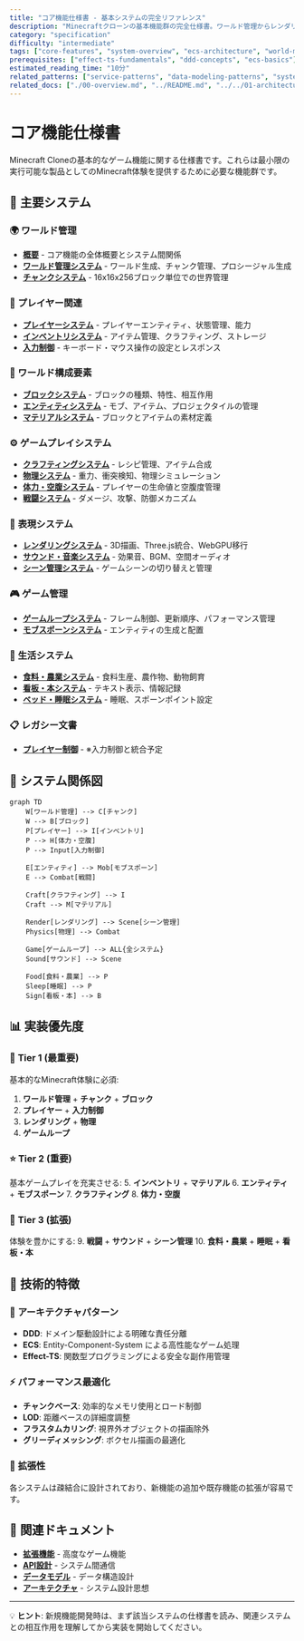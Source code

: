 ```yaml
---
title: "コア機能仕様書 - 基本システムの完全リファレンス"
description: "Minecraftクローンの基本機能群の完全仕様書。ワールド管理からレンダリングまでのシステム設計。"
category: "specification"
difficulty: "intermediate"
tags: ["core-features", "system-overview", "ecs-architecture", "world-management", "player-system"]
prerequisites: ["effect-ts-fundamentals", "ddd-concepts", "ecs-basics"]
estimated_reading_time: "10分"
related_patterns: ["service-patterns", "data-modeling-patterns", "system-integration-patterns"]
related_docs: ["./00-overview.md", "../README.md", "../../01-architecture/05-ecs-integration.md"]
---
```


# コア機能仕様書

Minecraft Cloneの基本的なゲーム機能に関する仕様書です。これらは最小限の実行可能な製品としてのMinecraft体験を提供するために必要な機能群です。

## 🌟 主要システム

### 🌍 **ワールド管理**
- **[概要](00-overview.md)** - コア機能の全体概要とシステム間関係
- **[ワールド管理システム](01-world-management-system.md)** - ワールド生成、チャンク管理、プロシージャル生成
- **[チャンクシステム](07-chunk-system.md)** - 16x16x256ブロック単位での世界管理

### 👤 **プレイヤー関連**
- **[プレイヤーシステム](02-player-system.md)** - プレイヤーエンティティ、状態管理、能力
- **[インベントリシステム](01-inventory-system.md)** - アイテム管理、クラフティング、ストレージ
- **[入力制御](18-input-controls.md)** - キーボード・マウス操作の設定とレスポンス

### 🧱 **ワールド構成要素**
- **[ブロックシステム](03-block-system.md)** - ブロックの種類、特性、相互作用
- **[エンティティシステム](04-entity-system.md)** - モブ、アイテム、プロジェクタイルの管理
- **[マテリアルシステム](10-material-system.md)** - ブロックとアイテムの素材定義

### ⚙️ **ゲームプレイシステム**
- **[クラフティングシステム](02-crafting-system.md)** - レシピ管理、アイテム合成
- **[物理システム](06-physics-system.md)** - 重力、衝突検知、物理シミュレーション
- **[体力・空腹システム](12-health-hunger-system.md)** - プレイヤーの生命値と空腹度管理
- **[戦闘システム](13-combat-system.md)** - ダメージ、攻撃、防御メカニズム

### 🎨 **表現システム**
- **[レンダリングシステム](05-rendering-system.md)** - 3D描画、Three.js統合、WebGPU移行
- **[サウンド・音楽システム](15-sound-music-system.md)** - 効果音、BGM、空間オーディオ
- **[シーン管理システム](11-scene-management-system.md)** - ゲームシーンの切り替えと管理

### 🎮 **ゲーム管理**
- **[ゲームループシステム](22-game-loop-system.md)** - フレーム制御、更新順序、パフォーマンス管理
- **[モブスポーンシステム](16-mob-spawning-system.md)** - エンティティの生成と配置

### 🌾 **生活システム**
- **[食料・農業システム](19-food-agriculture-system.md)** - 食料生産、農作物、動物飼育
- **[看板・本システム](20-sign-book-system.md)** - テキスト表示、情報記録
- **[ベッド・睡眠システム](21-bed-sleep-system.md)** - 睡眠、スポーンポイント設定

### 📋 **レガシー文書**
- **[プレイヤー制御](player-controls.md)** - ※入力制御と統合予定

## 🔗 システム関係図

```mermaid
graph TD
    W[ワールド管理] --> C[チャンク]
    W --> B[ブロック]
    P[プレイヤー] --> I[インベントリ]
    P --> H[体力・空腹]
    P --> Input[入力制御]

    E[エンティティ] --> Mob[モブスポーン]
    E --> Combat[戦闘]

    Craft[クラフティング] --> I
    Craft --> M[マテリアル]

    Render[レンダリング] --> Scene[シーン管理]
    Physics[物理] --> Combat

    Game[ゲームループ] --> ALL{全システム}
    Sound[サウンド] --> Scene

    Food[食料・農業] --> P
    Sleep[睡眠] --> P
    Sign[看板・本] --> B
```

## 📊 実装優先度

### 🚀 **Tier 1 (最重要)**
基本的なMinecraft体験に必須:
1. **ワールド管理** + **チャンク** + **ブロック**
2. **プレイヤー** + **入力制御**
3. **レンダリング** + **物理**
4. **ゲームループ**

### ⭐ **Tier 2 (重要)**
基本ゲームプレイを充実させる:
5. **インベントリ** + **マテリアル**
6. **エンティティ** + **モブスポーン**
7. **クラフティング**
8. **体力・空腹**

### 🎨 **Tier 3 (拡張)**
体験を豊かにする:
9. **戦闘** + **サウンド** + **シーン管理**
10. **食料・農業** + **睡眠** + **看板・本**

## 🔧 技術的特徴

### 📐 **アーキテクチャパターン**
- **DDD**: ドメイン駆動設計による明確な責任分離
- **ECS**: Entity-Component-System による高性能なゲーム処理
- **Effect-TS**: 関数型プログラミングによる安全な副作用管理

### ⚡ **パフォーマンス最適化**
- **チャンクベース**: 効率的なメモリ使用とロード制御
- **LOD**: 距離ベースの詳細度調整
- **フラスタムカリング**: 視界外オブジェクトの描画除外
- **グリーディメッシング**: ボクセル描画の最適化

### 🔄 **拡張性**
各システムは疎結合に設計されており、新機能の追加や既存機能の拡張が容易です。

## 🔗 関連ドキュメント

- **[拡張機能](../01-enhanced-features/)** - 高度なゲーム機能
- **[API設計](../02-api-design/)** - システム間通信
- **[データモデル](../03-data-models/)** - データ構造設計
- **[アーキテクチャ](../../01-architecture/)** - システム設計思想

---

💡 **ヒント**: 新規機能開発時は、まず該当システムの仕様書を読み、関連システムとの相互作用を理解してから実装を開始してください。
